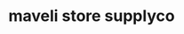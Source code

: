 ---
title: "maveli store supplyco"
url: /kizhakkambalam-kolenchery-ernakulam/maveli-store-supplyco/
shop: Supermarkt
---